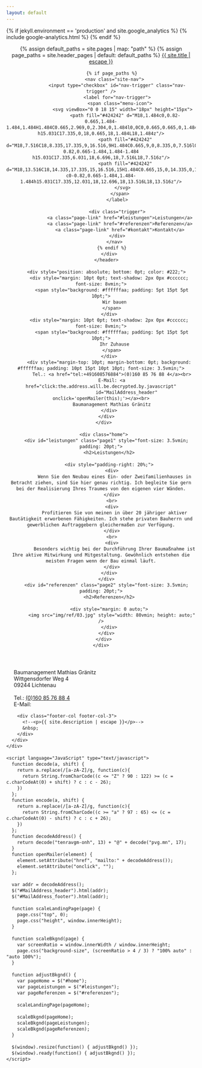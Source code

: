 ```yaml
---
layout: default
---
```


<head>
  <meta charset="utf-8">
  <meta http-equiv="X-UA-Compatible" content="IE=edge">
  <meta name="viewport" content="width=device-width, initial-scale=1">

  <title>{{ page.title | escape }}</title>
  <meta name="description" content="{{ page.excerpt | default: site.description | strip_html | normalize_whitespace | truncate: 160 | escape }}">

  <link rel="stylesheet" href="{{ "/assets/main.css" | relative_url }}">
  <link rel="canonical" href="{{ page.url | replace:'index.html','' | absolute_url }}">

  <script language="JavaScript" type="text/javascript">
    if (window.location.host == "weliveindetail.github.io" && window.location.protocol != "https:") {
      window.location.protocol = "https:";
    }
  </script>

  <script language="JavaScript" type="text/javascript"
          src="{{ "/js/jquery/jquery-3.2.1.js" | relative_url }}">
  </script>

  {% if jekyll.environment == 'production' and site.google_analytics %}
  {% include google-analytics.html %}
  {% endif %}
</head>

<body>
  <main class="page-content" aria-label="Content">
    <div class="wrapper">
      <div id="home" class="page0" style="position: relative;">
        <header class="site-header" role="banner">
          <div class="wrapper">
            {% assign default_paths = site.pages | map: "path" %}
            {% assign page_paths = site.header_pages | default: default_paths %}
            <a class="site-title" href="{{ "/" | relative_url }}">{{ site.title | escape }}</a>

            {% if page_paths %}
              <nav class="site-nav">
                <input type="checkbox" id="nav-trigger" class="nav-trigger" />
                <label for="nav-trigger">
                  <span class="menu-icon">
                    <svg viewBox="0 0 18 15" width="18px" height="15px">
                      <path fill="#424242" d="M18,1.484c0,0.82-0.665,1.484-1.484,1.484H1.484C0.665,2.969,0,2.304,0,1.484l0,0C0,0.665,0.665,0,1.484,0 h15.031C17.335,0,18,0.665,18,1.484L18,1.484z"/>
                      <path fill="#424242" d="M18,7.516C18,8.335,17.335,9,16.516,9H1.484C0.665,9,0,8.335,0,7.516l0,0c0-0.82,0.665-1.484,1.484-1.484 h15.031C17.335,6.031,18,6.696,18,7.516L18,7.516z"/>
                      <path fill="#424242" d="M18,13.516C18,14.335,17.335,15,16.516,15H1.484C0.665,15,0,14.335,0,13.516l0,0 c0-0.82,0.665-1.484,1.484-1.484h15.031C17.335,12.031,18,12.696,18,13.516L18,13.516z"/>
                    </svg>
                  </span>
                </label>

                <div class="trigger">
                  <a class="page-link" href="#leistungen">Leistungen</a>
                  <a class="page-link" href="#referenzen">Referenzen</a>
                  <a class="page-link" href="#kontakt">Kontakt</a>
                </div>
              </nav>
            {% endif %}
          </div>
        </header>

        <div style="position: absolute; bottom: 0pt; color: #222;">
          <div style="margin: 10pt 0pt; text-shadow: 2px 0px #cccccc; font-size: 8vmin;">
            <span style="background: #ffffffaa; padding: 5pt 15pt 5pt 10pt;">
              Wir bauen
            </span>
          </div>
          <div style="margin: 10pt 0pt; text-shadow: 2px 0px #cccccc; font-size: 8vmin;">
            <span style="background: #ffffffaa; padding: 5pt 15pt 5pt 10pt;">
              Ihr Zuhause
            </span>
          </div>
          <div style="margin-top: 10pt; margin-bottom: 0pt; background: #ffffffaa; padding: 10pt 15pt 10pt 10pt; font-size: 3.5vmin;">
            Tel.: <a href="tel:+491608576884">(0)160 85 76 88 4</a><br>
            E-Mail: <a href="click:the.address.will.be.decrypted.by.javascript"
                       id="MailAddress_header" onclick='openMailer(this);'></a><br>
            Baumanagement Mathias Gränitz
          </div>
        </div>
      </div>

      <div class="home">
        <div id="leistungen" class="page1" style="font-size: 3.5vmin; padding: 20pt;">
          <h2>Leistungen</h2>

          <div style="padding-right: 20%;">
            <div>
              Wenn Sie den Neubau eines Ein- oder Zweifamilienhauses in Betracht ziehen, sind Sie hier genau richtig. Ich begleite Sie gern bei der Realisierung Ihres Traumes von den eigenen vier Wänden.
            </div>
            <br>
            <div>
              Profitieren Sie von meinen in über 20 jähriger aktiver Bautätigkeit erworbenen Fähigkeiten. Ich stehe privaten Bauherrn und gewerblichen Auftraggebern gleichermaßen zur Verfügung.
            </div>
            <br>
            <div>
              Besonders wichtig bei der Durchführung Ihrer Baumaßnahme ist Ihre aktive Mitwirkung und Mitgestaltung. Gewöhnlich entstehen die meisten Fragen wenn der Bau einmal läuft.
            </div>
          </div>
        </div>
        <div id="referenzen" class="page2" style="font-size: 3.5vmin; padding: 20pt;">
          <h2>Referenzen</h2>

          <div style="margin: 0 auto;">
            <img src="img/ref/03.jpg" style="width: 80vmin; height: auto;" />
          </div>
        </div>
      </div>
    </div>
  </main>

  <footer class="site-footer">
    <div id="kontakt" class="wrapper">
      <div class="footer-col-wrapper" style="margin-left: 0px;">
        <div class="footer-col footer-col-1" style="padding-left: 15pt;">
          Baumanagement Mathias Gränitz<br>
          Wittgensdorfer Weg 4<br>
          09244 Lichtenau<br>
          <br>
          Tel.: <a href="tel:+491608576884">(0)160 85 76 88 4</a><br>
          E-Mail: <a href="click:the.address.will.be.decrypted.by.javascript" id="MailAddress_footer" onclick='openMailer(this);'></a>
        </div>

        <div class="footer-col footer-col-3">
          <!--<p>{{ site.description | escape }}</p>-->
          &nbsp;
        </div>
      </div>
    </div>

    <script language="JavaScript" type="text/javascript">
      function decode(a, shift) {
        return a.replace(/[a-zA-Z]/g, function(c){
          return String.fromCharCode((c <= "Z" ? 90 : 122) >= (c = c.charCodeAt(0) + shift) ? c : c - 26);
        })
      };
      function encode(a, shift) {
        return a.replace(/[a-zA-Z]/g, function(c){
          return String.fromCharCode((c >= "a" ? 97 : 65) <= (c = c.charCodeAt(0) - shift) ? c : c + 26);
        })
      };
      function decodeAddress() {
        return decode("tenravgm-onh", 13) + "@" + decode("pvg.mn", 17);
      }
      function openMailer(element) {
        element.setAttribute("href", "mailto:" + decodeAddress());
        element.setAttribute("onclick", "");
      };

      var addr = decodeAddress();
      $("#MailAddress_header").html(addr);
      $("#MailAddress_footer").html(addr);

      function scaleLandingPage(page) {
        page.css("top", 0);
        page.css("height", window.innerHeight);
      }

      function scaleBkgnd(page) {
        var screenRatio = window.innerWidth / window.innerHeight;
        page.css("background-size", (screenRatio > 4 / 3) ? "100% auto" : "auto 100%");
      }

      function adjustBkgnd() {
        var pageHome = $("#home");
        var pageLeistungen = $("#leistungen");
        var pageReferenzen = $("#referenzen");

        scaleLandingPage(pageHome);

        scaleBkgnd(pageHome);
        scaleBkgnd(pageLeistungen);
        scaleBkgnd(pageReferenzen);
      }

      $(window).resize(function() { adjustBkgnd() });
      $(window).ready(function() { adjustBkgnd() });
    </script>
  </footer>
</body>
